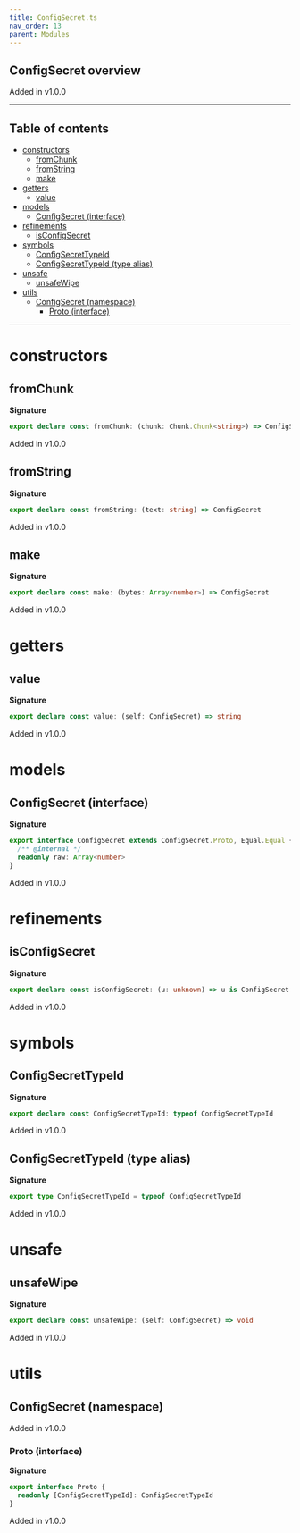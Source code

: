 ```yaml
---
title: ConfigSecret.ts
nav_order: 13
parent: Modules
---
```


## ConfigSecret overview

Added in v1.0.0

---

<h2 class="text-delta">Table of contents</h2>

- [constructors](#constructors)
  - [fromChunk](#fromchunk)
  - [fromString](#fromstring)
  - [make](#make)
- [getters](#getters)
  - [value](#value)
- [models](#models)
  - [ConfigSecret (interface)](#configsecret-interface)
- [refinements](#refinements)
  - [isConfigSecret](#isconfigsecret)
- [symbols](#symbols)
  - [ConfigSecretTypeId](#configsecrettypeid)
  - [ConfigSecretTypeId (type alias)](#configsecrettypeid-type-alias)
- [unsafe](#unsafe)
  - [unsafeWipe](#unsafewipe)
- [utils](#utils)
  - [ConfigSecret (namespace)](#configsecret-namespace)
    - [Proto (interface)](#proto-interface)

---

# constructors

## fromChunk

**Signature**

```ts
export declare const fromChunk: (chunk: Chunk.Chunk<string>) => ConfigSecret
```

Added in v1.0.0

## fromString

**Signature**

```ts
export declare const fromString: (text: string) => ConfigSecret
```

Added in v1.0.0

## make

**Signature**

```ts
export declare const make: (bytes: Array<number>) => ConfigSecret
```

Added in v1.0.0

# getters

## value

**Signature**

```ts
export declare const value: (self: ConfigSecret) => string
```

Added in v1.0.0

# models

## ConfigSecret (interface)

**Signature**

```ts
export interface ConfigSecret extends ConfigSecret.Proto, Equal.Equal {
  /** @internal */
  readonly raw: Array<number>
}
```

Added in v1.0.0

# refinements

## isConfigSecret

**Signature**

```ts
export declare const isConfigSecret: (u: unknown) => u is ConfigSecret
```

Added in v1.0.0

# symbols

## ConfigSecretTypeId

**Signature**

```ts
export declare const ConfigSecretTypeId: typeof ConfigSecretTypeId
```

Added in v1.0.0

## ConfigSecretTypeId (type alias)

**Signature**

```ts
export type ConfigSecretTypeId = typeof ConfigSecretTypeId
```

Added in v1.0.0

# unsafe

## unsafeWipe

**Signature**

```ts
export declare const unsafeWipe: (self: ConfigSecret) => void
```

Added in v1.0.0

# utils

## ConfigSecret (namespace)

Added in v1.0.0

### Proto (interface)

**Signature**

```ts
export interface Proto {
  readonly [ConfigSecretTypeId]: ConfigSecretTypeId
}
```

Added in v1.0.0
